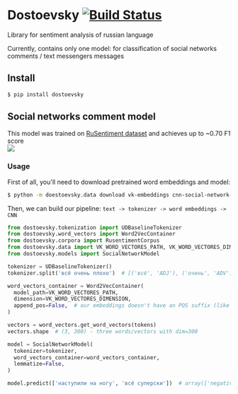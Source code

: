 # Dostoevsky [![Build Status](https://travis-ci.org/bureaucratic-labs/dostoevsky.svg?branch=master)](https://travis-ci.org/bureaucratic-labs/dostoevsky)
Library for sentiment analysis of russian language

Currently, contains only one model: for classification of social networks comments / text messengers messages

## Install

```bash
$ pip install dostoevsky
```

## Social networks comment model

This model was trained on [RuSentiment dataset](https://github.com/text-machine-lab/rusentiment) and achieves up to ~0.70 F1 score  
![](https://i.imgur.com/bGAEWvg.png)

### Usage

First of all, you'll need to download pretrained word embeddings and model:

```bash
$ python -m doestoevsky.data download vk-embeddings cnn-social-network-model
```

Then, we can build our pipeline: `text -> tokenizer -> word embeddings -> CNN`

```python
from dostoevsky.tokenization import UDBaselineTokenizer
from dostoevsky.word_vectors import Word2VecContainer
from dostoevsky.corpora import RusentimentCorpus
from dostoevsky.data import VK_WORD_VECTORES_PATH, VK_WORD_VECTORES_DIMENSION
from dostoevsky.models import SocialNetworkModel

tokenizer = UDBaselineTokenizer()
tokenizer.split('всё очень плохо')  # [('всё', 'ADJ'), ('очень', 'ADV'), ('плохо', 'ADV')]

word_vectors_container = Word2VecContainer(
  model_path=VK_WORD_VECTORES_PATH,
  dimension=VK_WORD_VECTORES_DIMENSION,
  append_pos=False,  # our embeddings doesn't have an POS suffix (like RusVectores have)
)

vectors = word_vectors.get_word_vectors(tokens)
vectors.shape  # (3, 300) - three words/vectors with dim=300

model = SocialNetworkModel(
  tokenizer=tokenizer,
  word_vectors_container=word_vectors_container,
  lemmatize=False,
)

model.predict(['наступили на ногу', 'всё суперски'])  # array(['negative', 'positive'], dtype='<U8')

```
